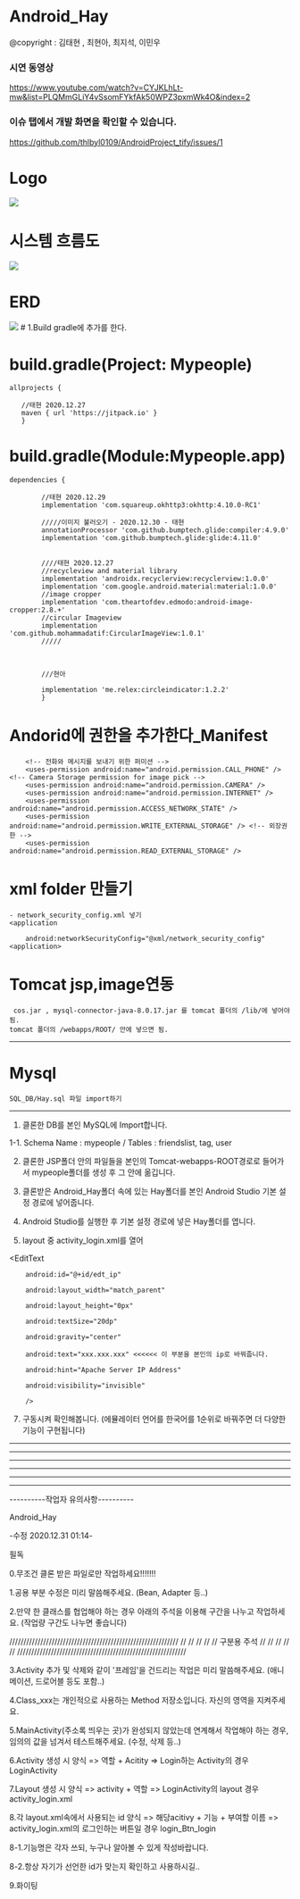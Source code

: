 # Android_Hay

@copyright :  김태현 , 최현아, 최지석, 이민우 

### 시연 동영상 
https://www.youtube.com/watch?v=CYJKLhLt-mw&list=PLQMmGLiY4vSsomFYkfAk50WPZ3pxmWk4O&index=2

### 이슈 탭에서 개발 화면을 확인할 수 있습니다. 
   https://github.com/thlbyl0109/AndroidProject_tify/issues/1
   
# Logo
    
     
     
         
         
         
         
   <img src ="https://github.com/thlbyl0109/AndroidProject_My_addressbook/blob/main/document/main.png">
        
        


# 시스템 흐름도
  
  <img src ="https://github.com/thlbyl0109/AndroidProject_My_addressbook/blob/main/document/systemFlow.png">

# ERD 
  <img src ="https://github.com/thlbyl0109/AndroidProject_My_addressbook/blob/main/document/ERD.png">
# 1.Build gradle에 추가를 한다.


# build.gradle(Project: Mypeople)
    allprojects {

       //태현 2020.12.27
       maven { url 'https://jitpack.io' }
       }

# build.gradle(Module:Mypeople.app)
  
    dependencies {

            //태현 2020.12.29
            implementation 'com.squareup.okhttp3:okhttp:4.10.0-RC1'

            /////이미지 불러오기 - 2020.12.30 - 태현
            annotationProcessor 'com.github.bumptech.glide:compiler:4.9.0'
            implementation 'com.github.bumptech.glide:glide:4.11.0'


            ////태현 2020.12.27
            //recycleview and material library
            implementation 'androidx.recyclerview:recyclerview:1.0.0'
            implementation 'com.google.android.material:material:1.0.0'
            //image cropper
            implementation 'com.theartofdev.edmodo:android-image-cropper:2.8.+'
            //circular Imageview
            implementation 'com.github.mohammadatif:CircularImageView:1.0.1'
            /////



            ///현아

            implementation 'me.relex:circleindicator:1.2.2'
            }
            
#  Andorid에 권한을 추가한다_Manifest
        <!-- 전화와 메시지를 보내기 위한 퍼미션 -->
        <uses-permission android:name="android.permission.CALL_PHONE" /> <!-- Camera Storage permission for image pick -->
        <uses-permission android:name="android.permission.CAMERA" />
        <uses-permission android:name="android.permission.INTERNET" />
        <uses-permission android:name="android.permission.ACCESS_NETWORK_STATE" />
        <uses-permission android:name="android.permission.WRITE_EXTERNAL_STORAGE" /> <!-- 외장권한 -->
        <uses-permission android:name="android.permission.READ_EXTERNAL_STORAGE" />


# xml folder 만들기

    - network_security_config.xml 넣기
    <application
    
        android:networkSecurityConfig="@xml/network_security_config"
    <application> 
    
# Tomcat jsp,image연동
     cos.jar , mysql-connector-java-8.0.17.jar 를 tomcat 폴더의 /lib/에 넣어야됨.
    tomcat 폴더의 /webapps/ROOT/ 안에 넣으면 됨.
****

# Mysql

    SQL_DB/Hay.sql 파일 import하기
    
 ----
    
1. 클론한 DB를 본인 MySQL에 Import합니다. 

1-1. Schema Name : mypeople / Tables : friendslist, tag, user

2. 클론한 JSP폴더 안의 파일들을 본인의 Tomcat-webapps-ROOT경로로 들어가서 mypeople폴더를 생성 후 그 안에 옮깁니다.

3. 클론받은 Android_Hay폴더 속에 있는 Hay폴더를 본인 Android Studio 기본 설정 경로에 넣어줍니다.

4. Android Studio를 실행한 후 기본 설정 경로에 넣은 Hay폴더를 엽니다.


5. layout 중 activity_login.xml를 열어 

<EditText

        android:id="@+id/edt_ip"
        
        android:layout_width="match_parent"
        
        android:layout_height="0px"
        
        android:textSize="20dp"
        
        android:gravity="center"
        
        android:text="xxx.xxx.xxx" <<<<<< 이 부분을 본인의 ip로 바꿔줍니다.
        
        android:hint="Apache Server IP Address"
        
        android:visibility="invisible"
        
        />
        
7. 구동시켜 확인해봅니다. (에뮬레이터 언어를 한국어를 1순위로 바꿔주면 더 다양한 기능이 구현됩니다)

----

----

----

----

----

----


----------작업자 유의사항----------

Android_Hay

-수정 2020.12.31 01:14-

필독

0.무조건 클론 받은 파일로만 작업하세요!!!!!!!

1.공용 부분 수정은 미리 말씀해주세요. (Bean, Adapter 등..)

2.만약 한 클래스를 협업해야 하는 경우 아래의 주석을 이용해 구간을 나누고 작업하세요. (작업량 구간도 나누면 좋습니다)

////////////////////////////////////////////////////////////
//                                                        //
//                                                        //
//                       구분용 주석                       //
//                                                        //
//                                                        //
////////////////////////////////////////////////////////////

3.Activity 추가 및 삭제와 같이 '프레임'을 건드리는 작업은 미리 말씀해주세요. (애니메이션, 드로어블 등도 포함..)

4.Class_xxx는 개인적으로 사용하는 Method 저장소입니다. 자신의 영역을 지켜주세요.

5.MainActivity(주소록 띄우는 곳)가 완성되지 않았는데 연계해서 작업해야 하는 경우, 임의의 값을 넘겨서 테스트해주세요. (수정, 삭제 등..)

6.Activity 생성 시 양식 => 역할 + Acitity => Login하는 Activity의 경우 LoginActivity

7.Layout 생성 시 양식 => activity + 역할 => LoginActivity의 layout 경우 activity_login.xml

8.각 layout.xml속에서 사용되는 id 양식 => 해당acitivy + 기능 + 부여할 이름 => activity_login.xml의 로그인하는 버튼일 경우 login_Btn_login

8-1.기능명은 각자 쓰되, 누구나 알아볼 수 있게 작성바랍니다.

8-2.항상 자기가 선언한 id가 맞는지 확인하고 사용하시길..

9.화이팅

